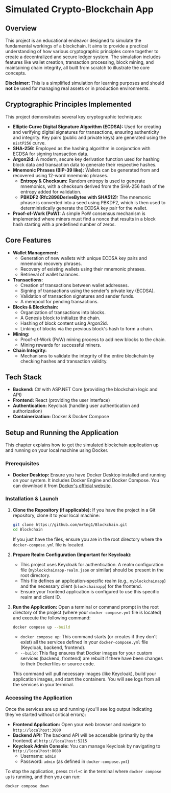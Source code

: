 # Simulated Crypto-Blockchain App

## Overview

This project is an educational endeavor designed to simulate the fundamental workings of a blockchain. It aims to provide a practical understanding of how various cryptographic principles come together to create a decentralized and secure ledger system. The simulation includes features like wallet creation, transaction processing, block mining, and maintaining chain integrity, all built from scratch to illustrate the core concepts.

**Disclaimer:** This is a simplified simulation for learning purposes and should **not** be used for managing real assets or in production environments.

## Cryptographic Principles Implemented

This project demonstrates several key cryptographic techniques:

* **Elliptic Curve Digital Signature Algorithm (ECDSA):** Used for creating and verifying digital signatures for transactions, ensuring authenticity and integrity. Key pairs (public and private keys) are generated using the `nistP256` curve.
* **SHA-256:** Employed as the hashing algorithm in conjunction with ECDSA for signing transaction data.
* **Argon2id:** A modern, secure key derivation function used for hashing block data and transaction data to generate their respective hashes.
* **Mnemonic Phrases (BIP-39 like):** Wallets can be generated from and recovered using 12-word mnemonic phrases.
    * **Entropy & Checksum:** Random entropy is used to generate mnemonics, with a checksum derived from the SHA-256 hash of the entropy added for validation.
    * **PBKDF2 (Rfc2898DeriveBytes with SHA512):** The mnemonic phrase is converted into a seed using PBKDF2, which is then used to deterministically generate the ECDSA key pair for the wallet.
* **Proof-of-Work (PoW):** A simple PoW consensus mechanism is implemented where miners must find a nonce that results in a block hash starting with a predefined number of zeros.

## Core Features

* **Wallet Management:**
    * Generation of new wallets with unique ECDSA key pairs and mnemonic recovery phrases.
    * Recovery of existing wallets using their mnemonic phrases.
    * Retrieval of wallet balances.
* **Transactions:**
    * Creation of transactions between wallet addresses.
    * Signing of transactions using the sender's private key (ECDSA).
    * Validation of transaction signatures and sender funds.
    * A mempool for pending transactions.
* **Blocks & Blockchain:**
    * Organization of transactions into blocks.
    * A Genesis block to initialize the chain.
    * Hashing of block content using Argon2id.
    * Linking of blocks via the previous block's hash to form a chain.
* **Mining:**
    * Proof-of-Work (PoW) mining process to add new blocks to the chain.
    * Mining rewards for successful miners.
* **Chain Integrity:**
    * Mechanisms to validate the integrity of the entire blockchain by checking hashes and transaction validity.

## Tech Stack

* **Backend:** C# with ASP.NET Core (providing the blockchain logic and API)
* **Frontend:** React (providing the user interface)
* **Authentication:** Keycloak (handling user authentication and authorization)
* **Containerization:** Docker & Docker Compose

## Setup and Running the Application

This chapter explains how to get the simulated blockchain application up and running on your local machine using Docker.

### Prerequisites

* **Docker Desktop:** Ensure you have Docker Desktop installed and running on your system. It includes Docker Engine and Docker Compose. You can download it from [Docker's official website](https://www.docker.com/products/docker-desktop/).

### Installation & Launch

1.  **Clone the Repository (if applicable):**
    If you have the project in a Git repository, clone it to your local machine:
    ```bash
    git clone https://github.com/mrtng1/Blockchain.git
    cd Blockchain
    ```
    If you just have the files, ensure you are in the root directory where the `docker-compose.yml` file is located.

2.  **Prepare Realm Configuration (Important for Keycloak):**
    * This project uses Keycloak for authentication. A realm configuration file (`myblockchainapp-realm.json` or similar) should be present in the root directory.
    * This file defines an application-specific realm (e.g., `myblockchainapp`) and the necessary client (`blockchainapp`) for the frontend.
    * Ensure your frontend application is configured to use this specific realm and client ID.

3.  **Run the Application:**
    Open a terminal or command prompt in the root directory of the project (where your `docker-compose.yml` file is located) and execute the following command:
    ```bash
    docker compose up --build
    ```
    * `docker compose up`: This command starts (or creates if they don't exist) all the services defined in your `docker-compose.yml` file (Keycloak, backend, frontend).
    * `--build`: This flag ensures that Docker images for your custom services (backend, frontend) are rebuilt if there have been changes to their Dockerfiles or source code.

    This command will pull necessary images (like Keycloak), build your application images, and start the containers. You will see logs from all the services in your terminal.

### Accessing the Application

Once the services are up and running (you'll see log output indicating they've started without critical errors):

* **Frontend Application:** Open your web browser and navigate to `http://localhost:3000`
* **Backend API:** The backend API will be accessible (primarily by the frontend) at `http://localhost:5215`
* **Keycloak Admin Console:** You can manage Keycloak by navigating to `http://localhost:8080`
    * Username: `admin`
    * Password: `admin` (as defined in `docker-compose.yml`)

To stop the application, press `Ctrl+C` in the terminal where `docker compose up` is running, and then you can run:
```bash
docker compose down